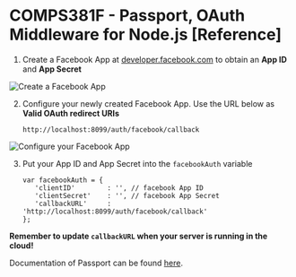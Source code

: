 # COMPS381F - Passport, OAuth Middleware for Node.js [Reference]

1. Create a Facebook App at [developer.facebook.com](https://developer.facebook.com) to obtain an **App ID** and **App Secret**

![Create a Facebook App](https://github.com/raymondwcs/oauth/blob/master/fb00.png)

2. Configure your newly created Facebook App.  Use the URL below as **Valid OAuth redirect URIs**

   ```
   http://localhost:8099/auth/facebook/callback
   ```

![Configure your Facebook App](https://github.com/raymondwcs/oauth/blob/master/fb02.png)

3. Put your App ID and App Secret into the `facebookAuth` variable
   ```
   var facebookAuth = {
      'clientID'        : '', // facebook App ID
      'clientSecret'    : '', // facebook App Secret
      'callbackURL'     : 'http://localhost:8099/auth/facebook/callback' 
   };
   ```

**Remember to update `callbackURL` when your server is running in the cloud!**

Documentation of Passport can be found [here](http://www.passportjs.org).
